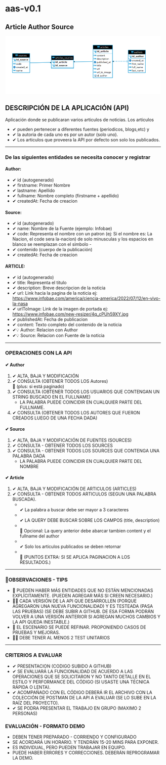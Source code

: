 # aas-v0.1

## Article Author Source

![mer description](./src/main/resources/static/mer.png "mer title")

## DESCRIPCIÓN DE LA APLICACIÓN (API)

Aplicación donde se publicaran varios articulos de noticias.
Los articulos

- ✔ pueden pertenecer a diferentes fuentes (periodicos, blogs,etc) y
- ✔ la autoria de cada uno es por un autor (solo uno).
- ✔ Los articulos que proveera la API por defecto son solo los publicados.

<hr/>

### De las siguientes entidades se necesita conocer y registrar

#### Author:

- ✔ id (autogenerado)
- ✔ firstname: Primer Nombre
- ✔ lastname: Apellido
- ✔ fullname: Nombre completo (firstname + apellido)
- ✔ createdAt: Fecha de creacion

#### Source:

- ✔ id (autogenerado)
- ✔ name: Nombre de la Fuente (ejemplo: Infobae)
- ✔ code: Representa el nombre con un patron (ej: Si el nombre es: La Nacion, el code sera la-nacion) de solo minusculas
  y los espacios en blanco se reemplazan con el simbolo -
- ✔ contenido (cuerpo de la publicación)
- ✔ createdAt: Fecha de creacion

#### ARTICLE:

- ✔ id (autogenerado)
- ✔ title: Representa el titulo
- ✔ description: Breve descripcion de la noticia
- ✔ url: Link hacia la pagina de la noticia
  ej: https://www.infobae.com/america/ciencia-america/2022/07/12/en-vivo-la-nasa
- ✔ urlToImage: Link de la imagen de portada ej: https://www.infobae.com/new-resizer/4q_cPUh59XY.jpg
- ✔ publishedAt: Fecha de publicacion
- ✔ content: Texto completo del contenido de la noticia
- ✔💡 Author: Relacion con Author
- ✔💡 Source: Relacion con Fuente de la noticia

<hr/>

### OPERACIONES CON LA API

#### ✔ Author

1. ✔ ALTA, BAJA Y MODIFICACIÓN
2. ✔ CONSULTA (OBTENER TODOS LOS Autores)
<br> 👀 (plus: si está paginado)
3. ✔ CONSULTA (OBTENER TODOS LOS USUARIOS QUE CONTENGAN UN STRING BUSCADO EN EL FULLNAME)
    - LA PALABRA PUEDE COINCIDIR EN CUALQUIER PARTE DEL FULLNAME.
4. ✔ CONSULTA (OBTENER TODOS LOS AUTORES QUE FUERON CREADOS LUEGO DE UNA FECHA DADA)

#### ✔ Source

1. ✔ ALTA, BAJA Y MODIFICACIÓN DE FUENTES (SOURCES)
2. ✔ CONSULTA - OBTENER TODOS LOS SOURCES
3. ✔ CONSULTA - OBTENER TODOS LOS SOURCES QUE CONTENGA UNA PALABRA DADA
    - LA PALABRA PUEDE COINCIDIR EN CUALQUIER PARTE DEL NOMBRE

#### ✔ Article

1. ✔ ALTA, BAJA Y MODIFICACIÓN DE ARTICULOS (ARTICLES)
2. ✔ CONSULTA - OBTENER TODOS ARTICULOS (SEGUN UNA PALABRA BUSCADA).
    - <br>✔ La palabra a buscar debe ser mayor a 3 caracteres
    - <br>✔ LA QUERY DEBE BUSCAR SOBRE LOS CAMPOS (title, description)
    - <br>👀 Opcional: La query anterior debe abarcar tambien content y el fullname del author
    - <br>✔ Solo los articulos publicados se deben retornar
    - <br>👀 (PUNTOS EXTRA: SI SE APLICA PAGINACION A LOS RESULTADOS.)

<hr/>

### 👷OBSERVACIONES - TIPS
- 👀 PUEDEN HABER MÁS ENTIDADES QUE NO ESTÁN MENCIONADAS EXPLÍCITAMENTE.
(PUEDEN AGREGAR MÁS SI CREEN NECESARIO.)
- 👷👀 CADA VERSIÓN DE LA API QUE DESARROLLEN (PORQUE AGREGARON UNA NUEVA FUNCIONALIDAD) Y ES TESTEADA (PASA LAS PRUEBAS)
(SE DEBE SUBIR A GITHUB. DE ESA FORMA PODRÁN VOLVER A UNA VERSIÓN ANTERIOR SI AGREGAN MUCHOS CAMBIOS Y LA API QUEDA INESTABLE.)
- 👀 EL ESCENARIO SE PUEDE REFINAR. PROPONIENDO CASOS DE PRUEBAS Y MEJORAS.
- 👷👀 DEBE TENER AL MENOS 2 TEST UNITARIOS

----------------------------------------------------------------------

### CRITERIOS A EVALUAR
- ✔ PRESENTACION (CODIGO SUBIDO A GITHUB)
- ✔ SE EVALUARÁ LA FUNCIONALIDAD DE ACUERDO A LAS OPERACIONES QUE SE SOLICITARON
Y NO TANTO DETALLE EN EL ESTILO Y PERFORMANCE DEL CÓDIGO (SI USASTE UNA TÉCNICA RÁPIDA O LENTA).
- ✔ ACOMPAÑADO CON EL CÓDIGO DEBERÁ IR EL ARCHIVO CON LA COLECCIÓN DE POSTMAN DE LA API A EVALUAR (SE LO SUBE EN LA RAÍZ DEL PROYECTO).
- ✔ SE PODRA PRESENTAR EL TRABAJO EN GRUPO (MAXIMO 2 PERSONAS)

### EVALUACIÓN - FORMATO DEMO
-  DEBEN TENER PREPARADO - CORRIENDO Y CONFIGURADO
- SE ACORDARÁ UN HORARIO. Y TENDRÁN 15-20 MINS PARA EXPONER.
- ES INDIVIDUAL, PERO PUEDEN TRABAJAR EN EQUIPO.
- PUEDE HABER ERRORES Y CORRECCIONES. DEBERÁN REPROGRAMAR LA DEMO.

